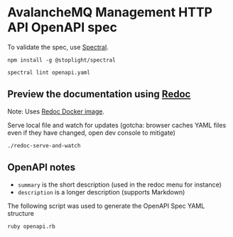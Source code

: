 # AvalancheMQ Management HTTP API OpenAPI spec

To validate the spec, use [Spectral](https://github.com/stoplightio/spectral).

    npm install -g @stoplight/spectral

    spectral lint openapi.yaml

## Preview the documentation using [Redoc]

Note: Uses [Redoc Docker image].

Serve local file and watch for updates (gotcha: browser caches YAML files even if they have changed, open dev console to mitigate)

    ./redoc-serve-and-watch

## OpenAPI notes

* `summary` is the short description (used in the redoc menu for instance)
* `description` is a longer description (supports Markdown)

The following script was used to generate the OpenAPI Spec YAML structure

    ruby openapi.rb

[Swagger UI]: https://github.com/swagger-api/swagger-ui
[Redoc]: https://github.com/Redocly/redoc
[Redoc Docker image]: https://github.com/Redocly/redoc/tree/master/config/docker#official-redoc-docker-image
